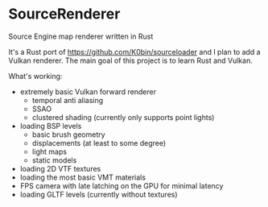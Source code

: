 # SourceRenderer
Source Engine map renderer written in Rust

It's a Rust port of https://github.com/K0bin/sourceloader and I plan to add a Vulkan renderer.
The main goal of this project is to learn Rust and Vulkan.

What's working:
* extremely basic Vulkan forward renderer
  * temporal anti aliasing
  * SSAO
  * clustered shading (currently only supports point lights)
* loading BSP levels
  * basic brush geometry
  * displacements (at least to some degree)
  * light maps
  * static models
* loading 2D VTF textures
* loading the most basic VMT materials
* FPS camera with late latching on the GPU for minimal latency
* loading GLTF levels (currently without textures)

